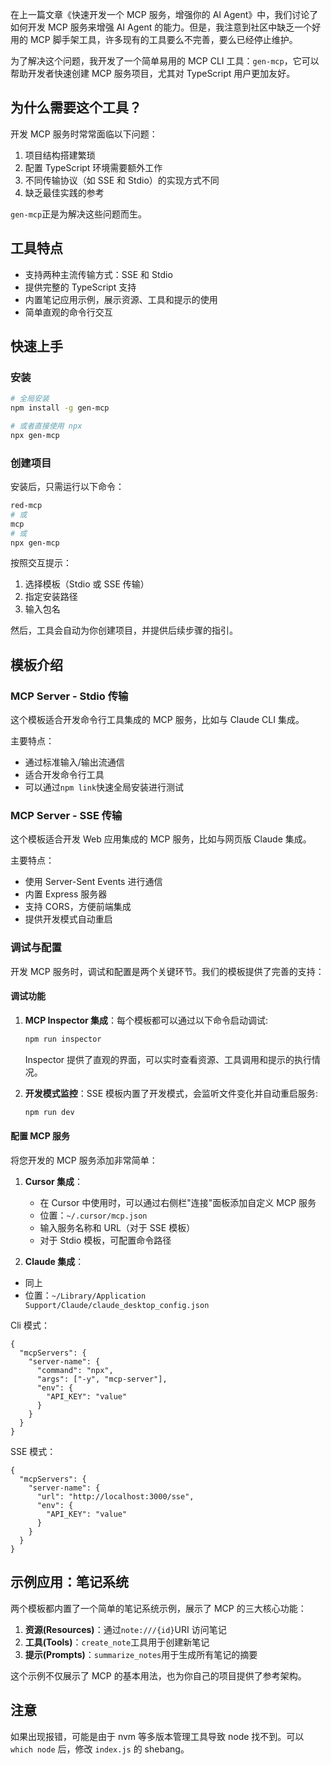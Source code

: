 在上一篇文章《快速开发一个 MCP 服务，增强你的 AI Agent》中，我们讨论了如何开发 MCP 服务来增强 AI Agent 的能力。但是，我注意到社区中缺乏一个好用的 MCP 脚手架工具，许多现有的工具要么不完善，要么已经停止维护。

为了解决这个问题，我开发了一个简单易用的 MCP CLI 工具：`gen-mcp`，它可以帮助开发者快速创建 MCP 服务项目，尤其对 TypeScript 用户更加友好。

## 为什么需要这个工具？

开发 MCP 服务时常常面临以下问题：

1. 项目结构搭建繁琐
2. 配置 TypeScript 环境需要额外工作
3. 不同传输协议（如 SSE 和 Stdio）的实现方式不同
4. 缺乏最佳实践的参考

`gen-mcp`正是为解决这些问题而生。

## 工具特点

- 支持两种主流传输方式：SSE 和 Stdio
- 提供完整的 TypeScript 支持
- 内置笔记应用示例，展示资源、工具和提示的使用
- 简单直观的命令行交互

## 快速上手

### 安装

```bash
# 全局安装
npm install -g gen-mcp

# 或者直接使用 npx
npx gen-mcp
```

### 创建项目

安装后，只需运行以下命令：

```bash
red-mcp
# 或
mcp
# 或
npx gen-mcp
```

按照交互提示：

1. 选择模板（Stdio 或 SSE 传输）
2. 指定安装路径
3. 输入包名

然后，工具会自动为你创建项目，并提供后续步骤的指引。

## 模板介绍

### MCP Server - Stdio 传输

这个模板适合开发命令行工具集成的 MCP 服务，比如与 Claude CLI 集成。

主要特点：

- 通过标准输入/输出流通信
- 适合开发命令行工具
- 可以通过`npm link`快速全局安装进行测试

### MCP Server - SSE 传输

这个模板适合开发 Web 应用集成的 MCP 服务，比如与网页版 Claude 集成。

主要特点：

- 使用 Server-Sent Events 进行通信
- 内置 Express 服务器
- 支持 CORS，方便前端集成
- 提供开发模式自动重启

### 调试与配置

开发 MCP 服务时，调试和配置是两个关键环节。我们的模板提供了完善的支持：

#### 调试功能

1. **MCP Inspector 集成**：每个模板都可以通过以下命令启动调试:

   ```bash
   npm run inspector
   ```

   Inspector 提供了直观的界面，可以实时查看资源、工具调用和提示的执行情况。

2. **开发模式监控**：SSE 模板内置了开发模式，会监听文件变化并自动重启服务:
   ```bash
   npm run dev
   ```

#### 配置 MCP 服务

将您开发的 MCP 服务添加非常简单：

1. **Cursor 集成**：

   - 在 Cursor 中使用时，可以通过右侧栏"连接"面板添加自定义 MCP 服务
   - 位置：`~/.cursor/mcp.json`
   - 输入服务名称和 URL（对于 SSE 模板）
   - 对于 Stdio 模板，可配置命令路径

2. **Claude 集成**：

- 同上
- 位置：`~/Library/Application Support/Claude/claude_desktop_config.json`

Cli 模式：

```
{
  "mcpServers": {
    "server-name": {
      "command": "npx",
      "args": ["-y", "mcp-server"],
      "env": {
        "API_KEY": "value"
      }
    }
  }
}
```

SSE 模式：

```
{
  "mcpServers": {
    "server-name": {
      "url": "http://localhost:3000/sse",
      "env": {
        "API_KEY": "value"
      }
    }
  }
}
```

## 示例应用：笔记系统

两个模板都内置了一个简单的笔记系统示例，展示了 MCP 的三大核心功能：

1. **资源(Resources)**：通过`note:///{id}`URI 访问笔记
2. **工具(Tools)**：`create_note`工具用于创建新笔记
3. **提示(Prompts)**：`summarize_notes`用于生成所有笔记的摘要

这个示例不仅展示了 MCP 的基本用法，也为你自己的项目提供了参考架构。

## 注意

如果出现报错，可能是由于 nvm 等多版本管理工具导致 node 找不到。可以 `which node` 后，修改 `index.js` 的 shebang。
